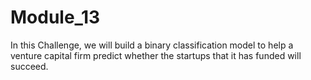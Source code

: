 # Module_13
In this Challenge, we will build a binary classification model to help a venture capital firm predict whether the startups that it has funded will succeed.
